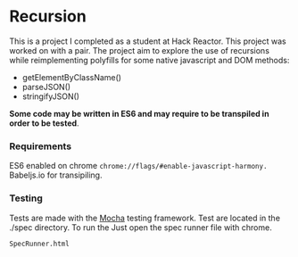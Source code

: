 Recursion
==============

This is a project I completed as a student at Hack Reactor. This project was worked on with a pair. The project aim to explore the use of recursions while reimplementing polyfills for some native javascript and DOM methods:

- getElementByClassName()
- parseJSON()
- stringifyJSON()

**Some code may be written in ES6 and may require to be transpiled in order to be tested**.

### Requirements

ES6 enabled on chrome `chrome://flags/#enable-javascript-harmony.`
Babeljs.io for transipiling.

### Testing

Tests are made with the [Mocha](https://github.com/mochajs/mocha) testing framework.
Test are located in the ./spec directory. To run the Just open the spec runner file with chrome.

```
SpecRunner.html
```